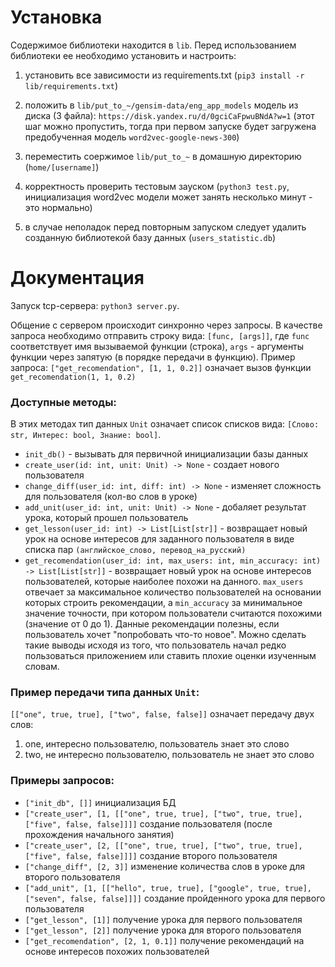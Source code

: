 # Установка
Содержимое библиотеки находится в `lib`. Перед использованием библиотеки ее необходимо установить и настроить:

1. установить все зависимости из requirements.txt (`pip3 install -r lib/requirements.txt`)

2. положить в `lib/put_to_~/gensim-data/eng_app_models` модель из диска (3 файла): `https://disk.yandex.ru/d/0gciCaFpwuBNdA?w=1` (этот шаг можно пропустить, тогда при первом запуске будет загружена предобученная модель `word2vec-google-news-300`)

3. переместить соержимое `lib/put_to_~` в домашную директорию (`home/[username]`)

4. корректность проверить тестовым зауском (`python3 test.py`, инициализация word2vec модели может занять несколько минут - это нормально)

5. в случае неполадок перед повторным запуском следует удалить созданную библиотекой базу данных (`users_statistic.db`)

# Документация
Запуск tcp-сервера: `python3 server.py`.

Общение с сервером происходит синхронно через запросы. В качестве запроса необходимо отправить строку вида: `[func, [args]]`, где `func` соответствует имя вызываемой функции (строка), `args` - аргументы функции через запятую (в порядке передачи в функцию).
Пример запроса:
`["get_recomendation", [1, 1, 0.2]]` означает вызов функции `get_recomendation(1, 1, 0.2)`

### Доступные методы:
В этих методах тип данных `Unit` означает список списков вида: `[Слово: str, Интерес: bool, Знание: bool]`.

* `init_db()` - вызывать для первичной инициализации базы данных
* `create_user(id: int, unit: Unit) -> None` - создает нового пользователя
* `change_diff(user_id: int, diff: int) -> None` - изменяет сложность для пользователя (кол-во слов в уроке)
* `add_unit(user_id: int, unit: Unit) -> None` - добаляет результат урока, который прошел пользователь
* `get_lesson(user_id: int) -> List[List[str]]` - возвращает новый урок на основе интересов для заданного пользователя в виде списка пар `(английское_слово, перевод_на_русский)`
* `get_recomendation(user_id: int, max_users: int, min_accuracy: int) -> List[List[str]]` - возвращает новый урок на основе интересов пользователей, которые наиболее похожи на данного. `max_users` отвечает за максимальное количество пользователей на основании которых строить рекомендации, а `min_accuracy` за минимальное значение точности, при котором пользователи считаются похожими (значение от 0 до 1). Данные рекомендации полезны, если пользователь хочет "попробовать что-то новое". Можно сделать такие выводы исходя из того, что пользователь начал редко пользоваться приложением или ставить плохие оценки изученным словам.

### Пример передачи типа данных `Unit`:
`[["one", true, true], ["two", false, false]]` означает передачу двух слов:
1) one, интересно пользователю, пользователь знает это слово
2) two, не интересно пользователю, пользователь не знает это слово

### Примеры запросов:
* `["init_db", []]` инициализация БД
* `["create_user", [1, [["one", true, true], ["two", true, true], ["five", false, false]]]]` создание пользователя (после прохождения начального занятия)
* `["create_user", [2, [["one", true, true], ["two", true, true], ["five", false, false]]]]` создание второго пользователя
* `["change_diff", [2, 3]]` изменение количества слов в уроке для второго пользователя
* `["add_unit", [1, [["hello", true, true], ["google", true, true], ["seven", false, false]]]]` создание пройденного урока для первого пользователя
* `["get_lesson", [1]]` получение урока для первого пользователя
* `["get_lesson", [2]]` получение урока для второго пользователя
* `["get_recomendation", [2, 1, 0.1]]` получение рекомендаций на основе интересов похожих пользователей
